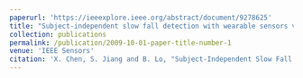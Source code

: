 ```yaml
---
paperurl: 'https://ieeexplore.ieee.org/abstract/document/9278625'
title: "Subject-independent slow fall detection with wearable sensors via deep learning"
collection: publications
permalink: /publication/2009-10-01-paper-title-number-1
venue: 'IEEE Sensors'
citation: 'X. Chen, S. Jiang and B. Lo, "Subject-Independent Slow Fall Detection with Wearable Sensors via Deep Learning," 2020 IEEE SENSORS, Rotterdam, Netherlands, 2020, pp. 1-4, doi: 10.1109/SENSORS47125.2020.9278625.'
---
```


